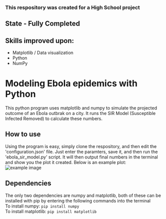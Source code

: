 ### This respository was created for a High School project
## State - Fully Completed
## Skills improved upon:
* Matplotlib / Data visualization
* Python
* NumPy

# Modeling Ebola epidemics with Python
This python program uses matplotlib and numpy to simulate the projected outcome of an Ebola outbrak on a city.
It runs the SIR Model (Susceptible Infected Removed) to calculate these numbers. 
## How to use
Using the program is easy, simply clone the respository, and then edit the 'configuration.json' file. Just enter the paramters,
save it, and then run the 'ebola_sir_model.py' script. It will then output final numbers in the terminal and show you the plot it created.
Below is an example plot: 
![example image](https://raw.githubusercontent.com/wgrigor/ebola_simulator/master/example.png)
## Dependencies
The only two dependencies are numpy and matplotlib, both of these can be installed with pip by entering the following commands into the terminal  
To install numpy: ```pip install numpy```  
To install matplotlib: ```pip install matplotlib```  
